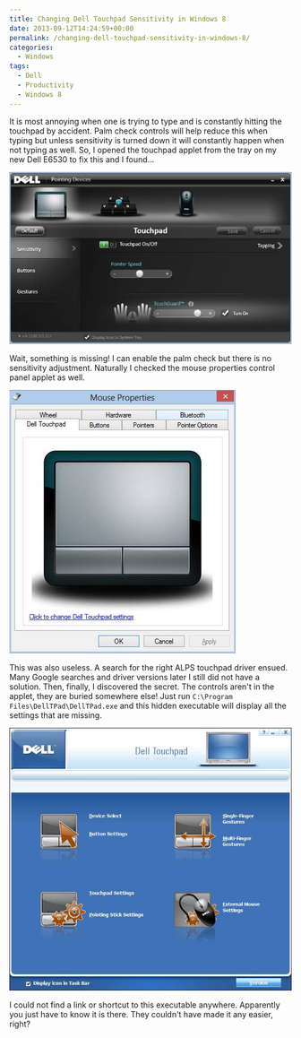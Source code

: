 ```yaml
---
title: Changing Dell Touchpad Sensitivity in Windows 8
date: 2013-09-12T14:24:59+00:00
permalink: /changing-dell-touchpad-sensitivity-in-windows-8/
categories:
  - Windows
tags:
  - Dell
  - Productivity
  - Windows 8
---
```

It is most annoying when one is trying to type and is constantly hitting the touchpad by accident. Palm check controls will help reduce this when typing but unless sensitivity is turned down it will constantly happen when not typing as well. So, I opened the touchpad applet from the tray on my new Dell E6530 to fix this and I found...

![dell missing touchpad controls](/images/dell_missing_touchpad_controls.jpg)

Wait, something is missing! I can enable the palm check but there is no sensitivity adjustment. Naturally I checked the mouse properties control panel applet as well.

![useless dell tp tab](/images/useless_dell_tp_tab.jpg)

This was also useless. A search for the right ALPS touchpad driver ensued. Many Google searches and driver versions later I still did not have a solution. Then, finally, I discovered the secret. The controls aren't in the applet, they are buried somewhere else! Just run `C:\Program Files\DellTPad\DellTPad.exe` and this hidden executable will display all the settings that are missing.

![missing dell settings](/images/missing_dell_settings.jpg)

I could not find a link or shortcut to this executable anywhere. Apparently you just have to know it is there. They couldn't have made it any easier, right?
